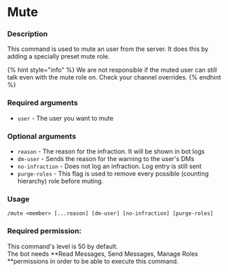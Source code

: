 # Mute

### **Description**

This command is used to mute an user from the server. It does this by adding a specially preset mute role.

{% hint style="info" %}
We are not responsible if the muted user can still talk even with the mute role on. Check your channel overrides.
{% endhint %}

### **Required arguments**

* `user` - The user you want to mute

### **Optional arguments**

* `reason` - The reason for the infraction. It will be shown in bot logs
* `dm-user` - Sends the reason for the warning to the user's DMs
* `no-infraction` - Does not log an infraction. Log entry is still sent
* `purge-roles` - This flag is used to remove every possible (counting hierarchy) role before muting.

### **Usage**

```
/mute <member> [...reason] [dm-user] [no-infraction] [purge-roles]
```

### **Required permission:**

This command's level is 50 by default.\
The bot needs **Read Messages, Send Messages, Manage Roles **permissions in order to be able to execute this command.
